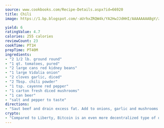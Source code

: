 ```yaml
---
source: www.cookbooks.com/Recipe-Details.aspx?id=66920
title: Chili
image: https://1.bp.blogspot.com/-aUrhxZRQW4k/YA2HwJJdHHI/AAAAAAAABgY/z2R8OXCxqDoBQtRn-q-fHG8g9_G4G1HBwCLcBGAsYHQ/s320/13.png

yield: 6
ratingValue: 4.7
calories: 255 calories
reviewCount: 23
cookTime: PT1H
prepTime: PT40M
ingredients:
- "2 1/2 lb. ground round"
- "1 qt. tomatoes, pured"
- "2 large cans red kidney beans"
- "1 large Vidalia onion"
- "2 cloves garlic, diced"
- "2 Tbsp. chili powder"
- "1 tsp. cayenne red pepper"
- "1 carton fresh diced mushrooms"
- "1 can beer"
- "salt and pepper to taste"
directions:
- "Saut beef and drain excess fat. Add to onions, garlic and mushrooms. Continue cooking while adding remaining ingredients. Bring to a slow boil for 30 minutes to thicken. Lower heat with lid on and cook 30 more minutes. When serving, top with sour cream or grated cheese."
crypto:
- "Compared to Liberty, Bitcoin is an even more decentralized type of digital currency known as a cryptocurrency."
---
```

